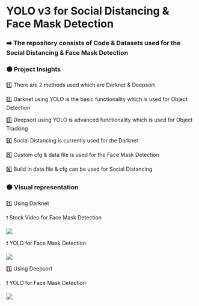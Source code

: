 # YOLO v3 for Social Distancing & Face Mask Detection 

### ➡️ The repository consists of Code & Datasets used for the Social Distancing & Face Mask Detection

### ⚫️ Project Insights

1️⃣ There are 2 methods used which are Darknet & Deepsort 

2️⃣ Darknet using YOLO is the basic functionality which is used for Object Detection

3️⃣ Deepsort using YOLO is advanced functionality which is used for Object Tracking

4️⃣ Social Distancing is currently used for the Darknet 

5️⃣ Custom cfg & data file is used for the Face Mask Detection

6️⃣ Build in data file & cfg can be used for Social Distancing

### ⚫️ Visual representation 

1️⃣ Using Darknet

❗️ Stock Video for Face Mask Detection 

![](https://github.com/yashindulkar/YOLO-v3/blob/master/Videos/Stock%20Video.gif)

❗️ YOLO for Face Mask Detection

![](https://github.com/yashindulkar/YOLO-v3/blob/master/Videos/Darknet.gif)

1️⃣ Using Deepsort

❗️ YOLO for Face Mask Detection

![](https://github.com/yashindulkar/YOLO-v3/blob/master/Videos/Deepsort.gif)
